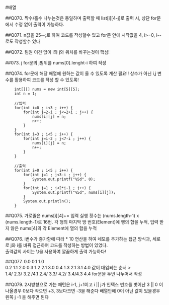 #배열

##Q070.
짝수/홀수 나누는것은 동일하며 출력할 때 list[i][4-j]로 출력 시, 상단 for문에서 수정 없이 출력이 가능하다.

##Q071.
n값을 25--;로 하여 코드를 작성할수 있고
for문 안에 시작값을 4, i>=0, i--로도 작성할수 있다

##Q072.
팀원 이견 없이 i와 j와 위치를 바꾸는것이 핵심!

##073.
j for문의 j범위를 nums[0].lenght-i 하여 작성


##Q074.
for문에 해당 배열에 원하는 값이 올 수 있도록 계산 필요!!
상수가 아닌 i,j 변수를 활용하여 코드를 작성 할 수 있도록!
		
		int[][] nums = new int[5][5];
		int n = 1;
		
		//입력
		for(int i=0 ; i<3 ; i++) {
			for(int j=2-i ; j<=2+i ; j++) {
				nums[i][j] = n;
				n++;
			}
		}
		for(int i=3 ; i<5 ; i++) {
			for(int j=i-2 ; j<7-i ; j++) {
				nums[i][j] = n;
				n++;
			}
		}
		
		//출력
		for(int i=0 ; i<5 ; i++) {
			for(int j=1 ; j<3-i ; j++) {
				System.out.printf("%5d", 0);				
			}	
			for(int j=1 ; j<2*i-1 ; j++) {
				System.out.printf("%5d", nums[i][j]);
			}
			System.out.println();
		}

##Q075.
가로줄은 nums[i][4]+=
입력 실행 횟수는 (nums.length-1) x (nums.length-1)로 16번.
각 행의 마지막 방 번호(Element)에 행의 합을 누적, 입력 받지 않은 nums[4]의 각 Element에 열의 합을 누적

		
##Q076.
i변수가 증가함에 따라 * 10 연산을 하여 네모를 추가하는 접근 방식과, 세로로 j와 i를 바꿔 접근하여 코드를 작성하는 방법이 있었다.
<br>출력값의 사이는 \t을 사용하여 깔끔하게 출력 가능하다!

##Q077.
0.0 
0.1 1.0  
0.2 1.1 2.0
0.3 1.2 2.1 3.0
0.4 1.3 2.1 3.1 4.0
값이 대입되는 순서 >	
1.4/ 2.3/ 3.2 /4.1 
2.4/ 3.3/ 4.2/ 
3.4/4.3 
4.4 
for문을 두번 나누어서 작성

##Q079.
2시방향으로 가는 패턴은 i-1, j+1이고
i || j가 인덱스 번호를 벗어난 3 || 0 이 나올경우 0보다 작으면 +3, 3보다크면 -3을 해준다
배열안에 0이 아닌 값이 있을경우 왼쪽 j -1 을 해주면 된다


